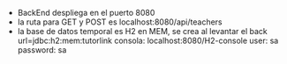 - BackEnd despliega en el puerto 8080
- la ruta para GET y POST es localhost:8080/api/teachers
- la base de datos temporal es H2 en MEM, se crea al levantar el back
  url=jdbc:h2:mem:tutorlink
  consola: localhost:8080/H2-console
  user: sa
  password: sa
